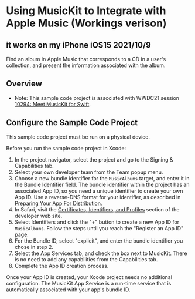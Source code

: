 # Using MusicKit to Integrate with Apple Music (Workings verison)
  
## it works on my iPhone iOS15 2021/10/9
  
Find an album in Apple Music that corresponds to a CD in a user's collection, and present the information associated with the album.

## Overview

- Note: This sample code project is associated with WWDC21 session [10294: Meet MusicKit for Swift](https://developer.apple.com/wwdc21/10294/).

## Configure the Sample Code Project

This sample code project must be run on a physical device.

Before you run the sample code project in Xcode:

1. In the project navigator, select the project and go to the Signing & Capabilities tab.
2. Select your own developer team from the Team popup menu.
3. Choose a new bundle identifier for the `MusicAlbums` target, and enter it in the Bundle Identifier field. The bundle identifier within the project has an associated App ID, so you need a unique identifier to create your own App ID. Use a reverse-DNS format for your identifier, as described in [Preparing Your App For Distribution](https://developer.apple.com/documentation/xcode/preparing-your-app-for-distribution).
4. In Safari, visit the [Certificates, Identifiers, and Profiles](https://developer.apple.com/account/resources) section of the developer web site.
5. Select Identifiers and click the "+" button to create a new App ID for `MusicAlbums`. Follow the steps until you reach the "Register an App ID" page.
6. For the Bundle ID, select "explicit", and enter the bundle identifier you chose in step 2.
7. Select the App Services tab, and check the box next to MusicKit. There is no need to add any capabilities from the Capabilities tab.
8. Complete the App ID creation process.

Once your App ID is created, your Xcode project needs no additional configuration. The MusicKit App Service is a run-time service that is automatically associated with your app's bundle ID.
